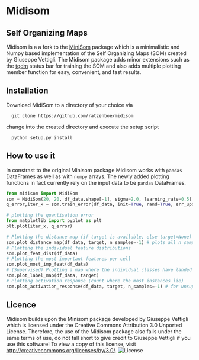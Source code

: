 # Midisom

Self Organizing Maps
--------------------

Midisom is a a fork to the [MiniSom](https://github.com/JustGlowing/minisom) package which is a minimalistic and Numpy based implementation of the Self Organizing Maps (SOM) 
created by Giuseppe Vettigli. 
The Midisom package adds minor extensions such as the [tqdm](https://tqdm.github.io/) status bar for training the SOM and also adds multiple plotting member function for easy, convenient, and fast
results.

Installation
---------------------

Download MidiSom to a directory of your choice via
```
  git clone https://github.com/ratzenboe/midisom
```
change into the created directory and execute the setup script

```
  python setup.py install
```

How to use it
---------------------

In constrast to the original Minisom package Midisom works with `pandas` DataFrames as well as with `numpy` arrays. The newly added plotting functions in fact currently rely on 
the input data to be `pandas` DataFrames. 

```python
from midisom import MidiSom    
som = MidiSom(20, 20, df_data.shape[-1], sigma=2.0, learning_rate=0.5) # initialization of 20x20 SOM
q_error,iter_x = som.train_error(df_data, init=True, rand=True, err_update=df_data.shape[0]//100) # trains the SOM and calculates the quantisation error 100 times

# plotting the quantisation error
from matplotlib import pyplot as plt
plt.plot(iter_x, q_error)

# Plotting the distance map (if target is available, else target=None)
som.plot_distance_map(df_data, target, n_samples=-1) # plots all n_samples onto the som grid - this may take a while (value should be below 10^5 for sensible run times); for unsupervised: target=None
# Plotting the individual feature distributions
som.plot_feat_dist(df_data)
# Plotting the most important features per cell 
som.plot_most_imp_feat(df_data)
# (Supervised) Plotting a map where the individual classes have landed
som.plot_label_map(df_data, target)
# Plotting activation response (count where the most instances lie)
som.plot_activation_response(df_data, target, n_samples=-1) # for unsupervised: target=None
```
## Licence 
Midisom builds upon the Minisom package developed by Giuseppe Vettigli which is licensed under the Creative Commons Attribution 3.0 Unported License. 
Therefore, the use of the Midisom package also falls under the same terms of use, do not fall short to give credit to Giuseppe Vettigli if you use this software!
To view a copy of this license, visit http://creativecommons.org/licenses/by/3.0/.
![License]( http://i.creativecommons.org/l/by/3.0/88x31.png "Creative Commons Attribution 3.0 Unported License")
